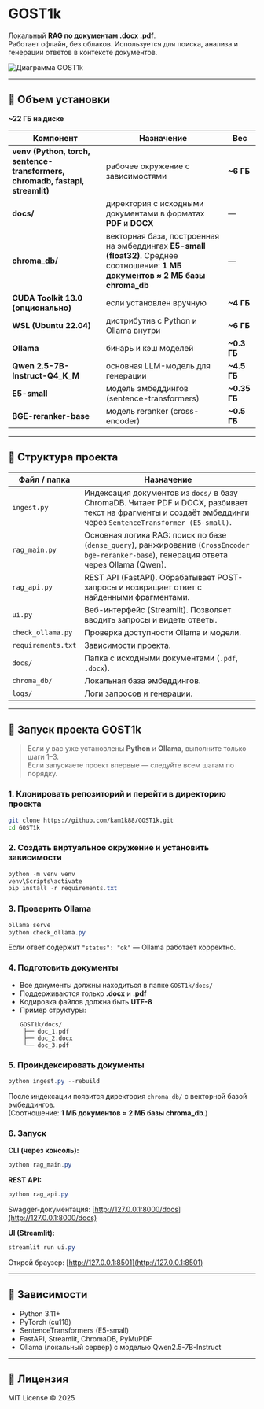 # GOST1k

Локальный **RAG по документам .docx .pdf**.  
Работает офлайн, без облаков. Используется для поиска, анализа и генерации ответов в контексте документов.

![Диаграмма GOST1k](https://github.com/user-attachments/assets/4889c6d4-6a4f-424a-be4b-5e4973767d95)

---

## 💾 Объем установки

**~22 ГБ на диске**

| Компонент                                                                     | Назначение                                                                                                                        | Вес          |
| ----------------------------------------------------------------------------- | --------------------------------------------------------------------------------------------------------------------------------- | ------------ |
| **venv (Python, torch, sentence-transformers, chromadb, fastapi, streamlit)** | рабочее окружение с зависимостями                                                                                                 | **~6 ГБ**    |
| **docs/**                                                                     | директория с исходными документами в форматах **PDF** и **DOCX**                                                                  | —            |
| **chroma_db/**                                                                | векторная база, построенная на эмбеддингах **E5-small (float32)**. Среднее соотношение: **1 МБ документов ≈ 2 МБ базы chroma_db** | —            |
| **CUDA Toolkit 13.0 (опционально)**                                           | если установлен вручную                                                                                                           | **~4 ГБ**    |
| **WSL (Ubuntu 22.04)**                                                        | дистрибутив с Python и Ollama внутри                                                                                              | **~6 ГБ**    |
| **Ollama**                                                                    | бинарь и кэш моделей                                                                                                              | **~0.3 ГБ**  |
| **Qwen 2.5-7B-Instruct-Q4_K_M**                                               | основная LLM-модель для генерации                                                                                                 | **~4.5 ГБ**  |
| **E5-small**                                                                  | модель эмбеддингов (sentence-transformers)                                                                                        | **~0.35 ГБ** |
| **BGE-reranker-base**                                                         | модель reranker (cross-encoder)                                                                                                   | **~0.5 ГБ**  |

---

## 📁 Структура проекта

| Файл / папка | Назначение |
|---------------|-------------|
| `ingest.py` | Индексация документов из `docs/` в базу ChromaDB. Читает PDF и DOCX, разбивает текст на фрагменты и создаёт эмбеддинги через `SentenceTransformer (E5-small)`. |
| `rag_main.py` | Основная логика RAG: поиск по базе (`dense_query`), ранжирование (`CrossEncoder bge-reranker-base`), генерация ответа через Ollama (Qwen). |
| `rag_api.py` | REST API (FastAPI). Обрабатывает POST-запросы и возвращает ответ с найденными фрагментами. |
| `ui.py` | Веб-интерфейс (Streamlit). Позволяет вводить запросы и видеть ответы. |
| `check_ollama.py` | Проверка доступности Ollama и модели. |
| `requirements.txt` | Зависимости проекта. |
| `docs/` | Папка с исходными документами (`.pdf`, `.docx`). |
| `chroma_db/` | Локальная база эмбеддингов. |
| `logs/` | Логи запросов и генерации. |

---

## 🚀 Запуск проекта GOST1k

> Если у вас уже установлены **Python** и **Ollama**, выполните только шаги 1–3.  
> Если запускаете проект впервые — следуйте всем шагам по порядку.

### 1. Клонировать репозиторий и перейти в директорию проекта
```bash
git clone https://github.com/kam1k88/GOST1k.git
cd GOST1k
```

### 2. Создать виртуальное окружение и установить зависимости
```powershell
python -m venv venv
venv\Scripts\activate
pip install -r requirements.txt
```

### 3. Проверить Ollama
```powershell
ollama serve
python check_ollama.py
```
Если ответ содержит `"status": "ok"` — Ollama работает корректно.

### 4. Подготовить документы
- Все документы должны находиться в папке `GOST1k/docs/`
- Поддерживаются только **.docx** и **.pdf**
- Кодировка файлов должна быть **UTF-8**
- Пример структуры:
  ```
  GOST1k/docs/
   ├── doc_1.pdf
   ├── doc_2.docx
   └── doc_3.pdf
  ```

### 5. Проиндексировать документы
```powershell
python ingest.py --rebuild
```
После индексации появится директория `chroma_db/` с векторной базой эмбеддингов.  
(Соотношение: **1 МБ документов ≈ 2 МБ базы chroma_db**.)

### 6. Запуск

**CLI (через консоль):**
```powershell
python rag_main.py
```

**REST API:**
```powershell
python rag_api.py
```
Swagger-документация: [http://127.0.0.1:8000/docs](http://127.0.0.1:8000/docs)

**UI (Streamlit):**
```powershell
streamlit run ui.py
```
Открой браузер: [http://127.0.0.1:8501](http://127.0.0.1:8501)

---

## 🧠 Зависимости

- Python 3.11+
- PyTorch (cu118)
- SentenceTransformers (E5-small)
- FastAPI, Streamlit, ChromaDB, PyMuPDF
- Ollama (локальный сервер) с моделью Qwen2.5-7B-Instruct

---

## 📜 Лицензия
MIT License © 2025
